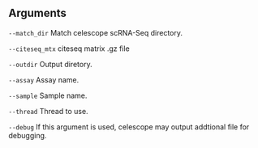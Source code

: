 

## Arguments
`--match_dir` Match celescope scRNA-Seq directory.

`--citeseq_mtx` citeseq matrix .gz file

`--outdir` Output diretory.

`--assay` Assay name.

`--sample` Sample name.

`--thread` Thread to use.

`--debug` If this argument is used, celescope may output addtional file for debugging.

